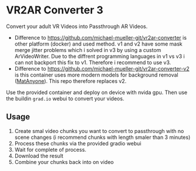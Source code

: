 # VR2AR Converter 3

Convert your adult VR Videos into Passthrough AR Videos.

- Difference to https://github.com/michael-mueller-git/vr2ar-converter is other platform (docker) and used method. v1 and v2 have some mask merge jitter problems which i solved in v3 by using a custom  ArVideoWriter. Due to the diffrent programming languages in v1 vs v3 i can not backport this fix to v1. Therefore i recommend to use v3.
- Difference to https://github.com/michael-mueller-git/vr2ar-converter-v2 is this container uses more modern models for background removal ([MatAnyone](https://github.com/pq-yang/MatAnyone)). This repo therefore replaces v2.

Use the provided container and deploy on device with nvida gpu. Then use the buildin `grad.io` webui to convert your videos.

## Usage

1. Create smal video chunks you want to convert to passthrough with no scene changes (i recommend chunks with length smaler than 3 minutes)
2. Process these chunks via the provided gradio webui
3. Wait for complete of process.
4. Download the result
5. Combine your chunks back into on video
